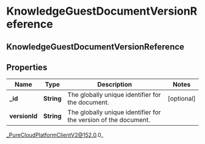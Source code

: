 # KnowledgeGuestDocumentVersionReference

## KnowledgeGuestDocumentVersionReference

## Properties

|Name | Type | Description | Notes|
|------------ | ------------- | ------------- | -------------|
| **_id** | **String** | The globally unique identifier for the document. | [optional] |
| **versionId** | **String** | The globally unique identifier for the version of the document. | |



_PureCloudPlatformClientV2@152.0.0_
